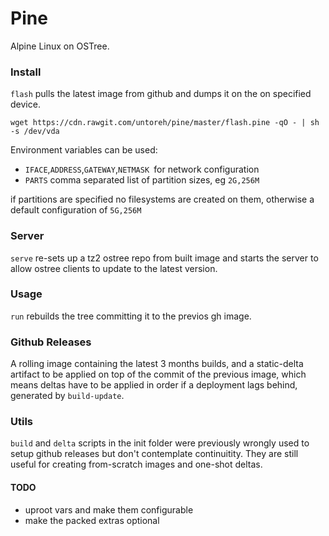 # Pine
Alpine Linux on OSTree.

### Install
`flash` pulls the latest image from github and dumps it
on the on specified device.

```
wget https://cdn.rawgit.com/untoreh/pine/master/flash.pine -qO - | sh -s /dev/vda
```
Environment variables can be used:

- `IFACE`,`ADDRESS`,`GATEWAY`,`NETMASK `for network configuration
- `PARTS` comma separated list of partition sizes, eg `2G,256M` 

if partitions are specified no filesystems are created on them, otherwise a default
configuration of `5G,256M`

### Server
`serve` re-sets up a tz2 ostree repo from built image and 
starts the server to allow ostree clients to update to
the latest version.

### Usage
`run` rebuilds the tree committing it to the previos gh image.

### Github Releases
A rolling image containing the latest 3 months builds, and a static-delta artifact 
to be applied on top of the commit of the previous image, which means deltas have to 
be applied in order if a deployment lags behind, generated by `build-update`.

### Utils
`build` and `delta` scripts in the init folder were previously wrongly used to setup github releases but don't contemplate continuitity. They are still useful for creating from-scratch images and one-shot deltas.

#### TODO
- uproot vars and make them configurable
- make the packed extras optional
